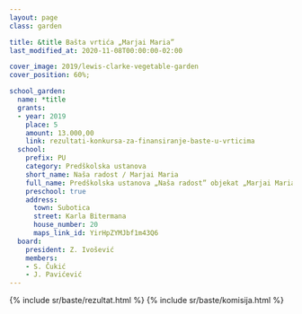 ```yaml
---
layout: page
class: garden

title: &title Bašta vrtića „Marjai Maria”
last_modified_at: 2020-11-08T00:00:00-02:00

cover_image: 2019/lewis-clarke-vegetable-garden
cover_position: 60%;

school_garden:
  name: *title
  grants:
  - year: 2019
    place: 5
    amount: 13.000,00
    link: rezultati-konkursa-za-finansiranje-baste-u-vrticima
  school:
    prefix: PU
    category: Predškolska ustanova
    short_name: Naša radost / Marjai Maria
    full_name: Predškolska ustanova „Naša radost” objekat „Marjai Maria”
    preschool: true
    address:
      town: Subotica
      street: Karla Bitermana
      house_number: 20
      maps_link_id: YirHpZYMJbf1m43Q6
  board:
    president: Z. Ivošević
    members:
    - S. Čukić
    - J. Pavićević
---
```


{% include sr/baste/rezultat.html %}
{% include sr/baste/komisija.html %}
